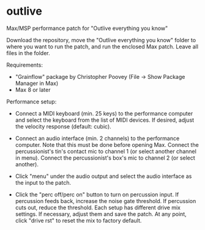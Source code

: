 # outlive
Max/MSP performance patch for "Outlive everything you know"

Download the repository, move the "Outlive everything you know" folder to where you want to run the patch, and run the enclosed Max patch. Leave all files in the folder.

Requirements:
- "Grainflow" package by Christopher Poovey (File → Show Package Manager in Max)
- Max 8 or later

Performance setup:
- Connect a MIDI keyboard (min. 25 keys) to the performance computer and select the keyboard from the list of MIDI devices. If desired, adjust the velocity response (default: cubic).

- Connect an audio interface (min. 2 channels) to the performance computer. Note that this must be done before opening Max. Connect the percussionist's tin's contact mic to channel 1 (or select another channel in menu). Connect the percussionist's box's mic to channel 2 (or select another). 

- Click "menu" under the audio output and select the audio interface as the input to the patch.

- Click the "perc off/perc on" button to turn on percussion input. If percussion feeds back, increase the noise gate threshold. If percussion cuts out, reduce the threshold. Each setup has different drive mix settings. If necessary, adjust them and save the patch. At any point, click "drive rst" to reset the mix to factory default. 
